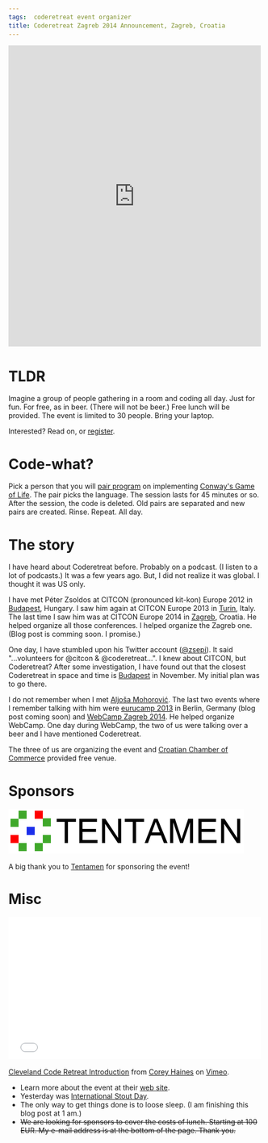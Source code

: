 ```yaml
---
tags:  coderetreat event organizer
title: Coderetreat Zagreb 2014 Announcement, Zagreb, Croatia
---
```

<iframe src="https://www.facebook.com/plugins/post.php?href=https%3A%2F%2Fwww.facebook.com%2Fmedia%2Fset%2F%3Fset%3Da.1706416389592081.1073741825.1706415746258812%26type%3D3&width=500" width="500" height="597" style="border:none;overflow:hidden" scrolling="no" frameborder="0" allowTransparency="true"></iframe>

# TLDR

Imagine a group of people gathering in a room and coding all day. Just for fun. For free, as in beer. (There will not be beer.) Free lunch will be provided. The event is limited to 30 people. Bring your laptop.

Interested? Read on, or [register](https://www.entrio.hr/event/coderetreat-zagreb-1875). 

# Code-what?

Pick a person that you will [pair program](https://en.wikipedia.org/wiki/Pair_programming) on implementing [Conway's Game of Life](https://en.wikipedia.org/wiki/Conway's_Game_of_Life). The pair picks the language. The session lasts for 45 minutes or so. After the session, the code is deleted. Old pairs are separated and new pairs are created. Rinse. Repeat. All day.

# The story

I have heard about Coderetreat before. Probably on a podcast. (I listen to a lot of podcasts.) It was a few years ago. But, I did not realize it was global. I thought it was US only.

I have met Péter Zsoldos at CITCON (pronounced kit-kon) Europe 2012 in [Budapest](http://citconf.com/archive/budapest2012/), Hungary. I saw him again at CITCON Europe 2013 in [Turin](http://citconf.com/archive/turin2013/), Italy. The last time I saw him was at CITCON Europe 2014 in [Zagreb](http://citconf.com/archive/zagreb2014/), Croatia. He helped organize all those conferences. I helped organize the Zagreb one. (Blog post is comming soon. I promise.)

One day, I have stumbled upon his Twitter account ([@zsepi](https://twitter.com/zsepi)). It said "...volunteers for @citcon & @coderetreat...". I knew about CITCON, but Coderetreat? After some investigation, I have found out that the closest Coderetreat in space and time is [Budapest](http://coderetreat.org/events/gdcr-budapest) in November. My initial plan was to go there.

I do not remember when I met [Aljoša Mohorović](https://twitter.com/maljosa). The last two events where I remember talking with him were [eurucamp 2013](http://2013.eurucamp.org/) in Berlin, Germany (blog post coming soon) and [WebCamp Zagreb 2014](/2014/10/31/webcamp-zagreb-2014.html). He helped organize WebCamp. One day during WebCamp, the two of us were talking over a beer and I have mentioned Coderetreat.

The three of us are organizing the event and [Croatian Chamber of Commerce](http://en.hgk.hr/) provided free venue.

# Sponsors

[![Tentamen](/assets/tentamen-logo.png "Tentamen")](https://www.tentamen.hr/)

A big thank you to [Tentamen](https://www.tentamen.hr/) for sponsoring the event!

# Misc

<iframe src="//player.vimeo.com/video/18955165" width="500" height="281" frameborder="0" webkitallowfullscreen mozallowfullscreen allowfullscreen></iframe> <p><a href="http://vimeo.com/18955165">Cleveland Code Retreat Introduction</a> from <a href="http://vimeo.com/coreyhaines">Corey Haines</a> on <a href="https://vimeo.com">Vimeo</a>.</p>

- Learn more about the event at their [web site](http://coderetreat.org/about).
- Yesterday was [International Stout Day](http://blog.untappd.com/post/101842404606/international-stout-day-2014).
- The only way to get things done is to loose sleep. (I am finishing this blog post at 1 am.)
- <del>We are looking for sponsors to cover the costs of lunch. Starting at 100 EUR. My e-mail address is at the bottom of the page. Thank you.</del>
